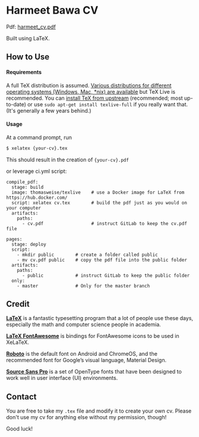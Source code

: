 # Harmeet Bawa CV

Pdf: [harmeet_cv.pdf](https://tajinder.info.gitlab.io/harmeet-cv/cv.pdf)

Built using LaTeX. 

## How to Use

#### Requirements

A full TeX distribution is assumed.  [Various distributions for different operating systems (Windows, Mac, \*nix) are available](http://tex.stackexchange.com/q/55437) but TeX Live is recommended.
You can [install TeX from upstream](http://tex.stackexchange.com/q/1092) (recommended; most up-to-date) or use `sudo apt-get install texlive-full` if you really want that.  (It's generally a few years behind.)

#### Usage

At a command prompt, run

```bash
$ xelatex {your-cv}.tex
```

This should result in the creation of ``{your-cv}.pdf``

or leverage ci.yml script:

```
compile_pdf:
  stage: build
  image: thomasweise/texlive    # use a Docker image for LaTeX from https://hub.docker.com/
  script: xelatex cv.tex        # build the pdf just as you would on your computer
  artifacts:
    paths: 
      - cv.pdf                  # instruct GitLab to keep the cv.pdf file

pages:
  stage: deploy
  script:
    - mkdir public        # create a folder called public
    - mv cv.pdf public    # copy the pdf file into the public folder
  artifacts:
    paths:
      - public            # instruct GitLab to keep the public folder
  only:
    - master              # Only for the master branch 

```

## Credit

[**LaTeX**](http://www.latex-project.org) is a fantastic typesetting program that a lot of people use these days, especially the math and computer science people in academia.

[**LaTeX FontAwesome**](https://github.com/furl/latex-fontawesome) is bindings for FontAwesome icons to be used in XeLaTeX.

[**Roboto**](https://github.com/google/roboto) is the default font on Android and ChromeOS, and the recommended font for Google’s visual language, Material Design.

[**Source Sans Pro**](https://github.com/adobe-fonts/source-sans-pro) is a set of OpenType fonts that have been designed to work well in user interface (UI) environments.


## Contact

You are free to take my `.tex` file and modify it to create your own cv. Please don't use my cv for anything else without my permission, though!

Good luck!
